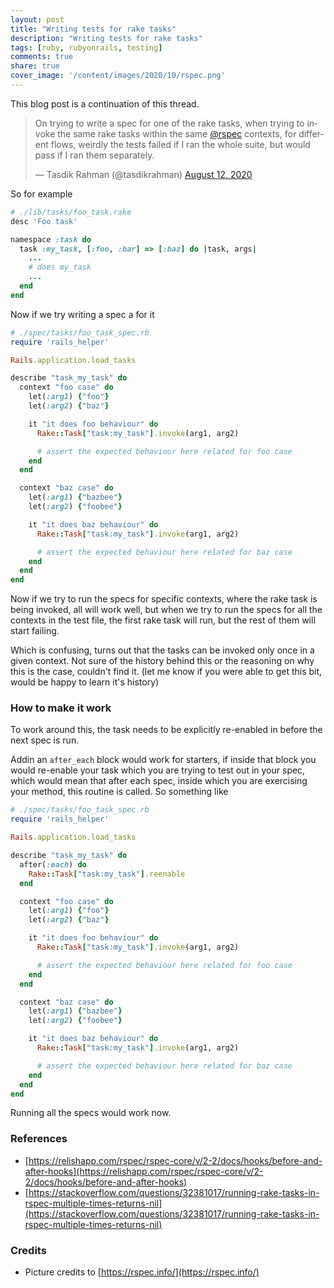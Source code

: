 ```yaml
---
layout: post
title: "Writing tests for rake tasks"
description: "Writing tests for rake tasks"
tags: [ruby, rubyonrails, testing]
comments: true
share: true
cover_image: '/content/images/2020/10/rspec.png'
---
```


This blog post is a continuation of this thread.

<blockquote class="twitter-tweet"><p lang="en" dir="ltr">On trying to write a spec for one of the rake tasks, when trying to invoke the same rake tasks within the same <a href="https://twitter.com/rspec?ref_src=twsrc%5Etfw">@rspec</a> contexts, for different flows, weirdly the tests failed if I ran the whole suite, but would pass if I ran them separately.</p>&mdash; Tasdik Rahman (@tasdikrahman) <a href="https://twitter.com/tasdikrahman/status/1293581788455952384?ref_src=twsrc%5Etfw">August 12, 2020</a></blockquote> <script async src="https://platform.twitter.com/widgets.js" charset="utf-8"></script>

So for example

```ruby
# ./lib/tasks/foo_task.rake
desc 'Foo task'

namespace :task do
  task :my_task, [:foo, :bar] => [:baz] do |task, args|
    ...
    # does my_task
    ...
  end
end
```

Now if we try writing a spec a for it

```ruby
# ./spec/tasks/foo_task_spec.rb
require 'rails_helper'

Rails.application.load_tasks

describe "task_my_task" do
  context "foo case" do
    let(:arg1) {"foo"}
    let(:arg2) {"baz"}

    it "it does foo behaviour" do
      Rake::Task["task:my_task"].invoke(arg1, arg2)

      # assert the expected behaviour here related for foo case
    end
  end

  context "baz case" do
    let(:arg1) {"bazbee"}
    let(:arg2) {"foobee"}

    it "it does baz behaviour" do
      Rake::Task["task:my_task"].invoke(arg1, arg2)

      # assert the expected behaviour here related for baz case
    end
  end
end
```

Now if we try to run the specs for specific contexts, where the rake task is being invoked, all will work well, but when we try to run the specs for all the contexts in the test file, the first rake task will run, but the rest of them will start failing.

Which is confusing, turns out that the tasks can be invoked only once in a given context. Not sure of the history behind this or the reasoning on why this is the case, couldn't find it. (let me know if you were able to get this bit, would be happy to learn it's history)

### How to make it work

To work around this, the task needs to be explicitly re-enabled in before the next spec is run.

Addin an `after_each` block would work for starters, if inside that block you would re-enable your task which you are trying to test out in your spec, which would mean that after each spec, inside which you are exercising your method, this routine is called. So something like

```ruby
# ./spec/tasks/foo_task_spec.rb
require 'rails_helper'

Rails.application.load_tasks

describe "task_my_task" do
  after(:each) do
    Rake::Task["task:my_task"].reenable
  end

  context "foo case" do
    let(:arg1) {"foo"}
    let(:arg2) {"baz"}

    it "it does foo behaviour" do
      Rake::Task["task:my_task"].invoke(arg1, arg2)

      # assert the expected behaviour here related for foo case
    end
  end

  context "baz case" do
    let(:arg1) {"bazbee"}
    let(:arg2) {"foobee"}

    it "it does baz behaviour" do
      Rake::Task["task:my_task"].invoke(arg1, arg2)

      # assert the expected behaviour here related for baz case
    end
  end
end
```

Running all the specs would work now.

### References

- [https://relishapp.com/rspec/rspec-core/v/2-2/docs/hooks/before-and-after-hooks](https://relishapp.com/rspec/rspec-core/v/2-2/docs/hooks/before-and-after-hooks)
- [https://stackoverflow.com/questions/32381017/running-rake-tasks-in-rspec-multiple-times-returns-nil](https://stackoverflow.com/questions/32381017/running-rake-tasks-in-rspec-multiple-times-returns-nil)

### Credits

- Picture credits to [https://rspec.info/](https://rspec.info/)
